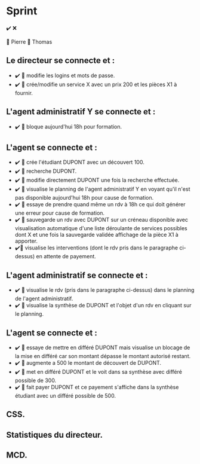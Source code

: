 # Sprint
✔️ ❌

🍮 Pierre
🛶 Thomas

## Le directeur se connecte et :
* ✔️ 🍮 modifie les logins et mots de passe.
* ✔️ 🍮 crée/modifie un service X avec un prix 200 et les pièces X1 à fournir.
## L'agent administratif Y se connecte et :
* ✔️ 🍮 bloque aujourd'hui 18h pour formation.
## L'agent se connecte et :
* ✔️ 🍮 crée l'étudiant DUPONT avec un découvert 100.
* ✔️ 🍮 recherche DUPONT.
* ✔️ 🍮 modifie directement DUPONT une fois la recherche effectuée.
* ✔️ 🛶 visualise le planning de l'agent administratif Y en voyant qu'il n'est pas disponible aujourd'hui 18h pour cause de formation.
* ✔️ 🍮 essaye de prendre quand même un rdv à 18h ce qui doit générer une erreur pour cause de formation.
* ✔️ 🛶 sauvegarde un rdv avec DUPONT sur un créneau disponible avec visualisation automatique d'une liste déroulante de services possibles dont X et une fois la sauvegarde validée affichage de la pièce X1 à apporter.
* ✔️🛶 visualise les interventions (dont le rdv pris dans le paragraphe ci-dessus) en attente de payement.
## L'agent administratif se connecte et :
* ✔️ 🛶 visualise le rdv (pris dans le paragraphe ci-dessus) dans le planning de l'agent administratif.
* ✔️ 🍮 visualise la synthèse de DUPONT et l'objet d'un rdv en cliquant sur le planning.
## L'agent se connecte et :
* ✔️ 🛶 essaye de mettre en différé DUPONT mais visualise un blocage de la mise en différé car son montant dépasse le montant autorisé restant.
* ✔️ 🛶 augmente a 500 le montant de découvert de DUPONT.
* ✔️ 🛶 met en différé DUPONT et le voit dans sa synthèse avec différé possible de 300.
* ✔️ 🛶 fait payer DUPONT et ce payement s'affiche dans la synthèse étudiant avec un différé possible de 500.
## CSS.
## Statistiques du directeur.
## MCD.
